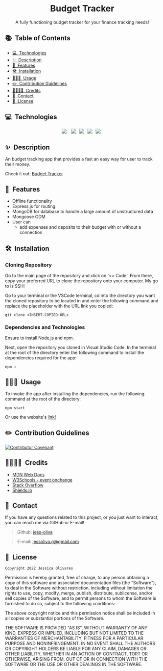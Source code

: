 <h1 align="center">Budget Tracker</h1>

<p align="center">
A fully functioning budget tracker for your finance tracking needs!
</p>

## 📚&nbsp; Table of Contents

- [💻&nbsp; Technologies](#technologies)
- [✨&nbsp; Description](#description)
- [🌼&nbsp; Features](#features)
- [🛠️&nbsp; Installation](#installation)
- [👩🏽‍💻&nbsp; Usage](#usage)
- [✏️&nbsp; Contribution Guidelines](#contribution-guidelines)
- [👨‍👩‍👧‍👦&nbsp; Credits](#credits)
- [📱&nbsp; Contact](#contact)
- [📰&nbsp; License](#license)

## 💻&nbsp; Technologies
<div align="center">
<a href="https://www.mongodb.com/"><img src="https://img.shields.io/badge/mongodb-black?style=flat-square&labelColor=black&logo=mongodb&logoColor=#47A248" /></a>
&ensp;
<a href="https://mongoosejs.com/"><img src="https://img.shields.io/badge/mongoose-730002?style=flat-square&labelColor=730002&logo=m&logoColor=#47A248" /></a>&ensp;
<a href="https://nodejs.org/en/"><img src="https://img.shields.io/badge/node.js-233056?style=flat-square&labelColor=233056&logo=node.js&logoColor=#339933" /></a>&ensp;
<a href="https://www.npmjs.com/"><img src="https://img.shields.io/badge/npm-CB3837?style=flat-square&labelColor=white&logo=npm&logoColor=CB3837" /></a>&ensp;
<a href="https://expressjs.com/"><img src="https://img.shields.io/badge/express-white?style=flat-square&labelColor=black&logo=express&logoColor=#000000" /></a>&ensp;
</div>

## ✨&nbsp; Description

An budget tracking app that provides a fast an easy way for user to track their money.

Check it out: [Budget Tracker](https://moneyss.herokuapp.com/) 

<!-- <img src="./website.png" width="60%"> -->

## 🌼&nbsp; Features

- Offline functionality
- Express.js for routing
- MongoDB for database to handle a large amount of unstructured data
- Mongoose ODM
- User can 
    - add expenses and deposits to their budget with or without a connection

## 🛠️&nbsp; Installation

### Cloning Repository
Go to the main page of the repository and click on '<> Code'. From there, copy your preferred URL to clone the repository onto your computer. My go to is SSH!

Go to your terminal or the VSCode terminal, cd into the directory you want the cloned repository to be located in and enter the following command and replace the placeholder with the URL link you copied:

    git clone <INSERT-COPIED-URL>

### Dependencies and Technologies
Ensure to install Node.js and npm.

Next, open the repository you cloned in Visual Studio Code. In the terminal at the root of the directory enter the following command to install the dependencies required for the app:

    npm i

## 👩🏽‍💻&nbsp; Usage
To invoke the app after installing the dependencies, run the following command at the root of the directory:

    npm start

Or use the website's [link!](https://moneyss.herokuapp.com/)

## ✏️&nbsp; Contribution Guidelines

[![Contributor Covenant](https://img.shields.io/badge/Contributor%20Covenant-2.1-4baaaa.svg)](https://www.contributor-covenant.org/)

## 👨‍👩‍👧‍👦&nbsp; Credits

- [MDN Web Docs](https://developer.mozilla.org/en-US/)
- [W3Schools - event onchange](https://www.w3schools.com/)
- [Stack Overflow](https://stackoverflow.com/)
- [Shields.io](https://shields.io/)

## 📱&nbsp; Contact

If you have any questions related to this project, or you just want to interact, you can reach me via GitHub or E-mail!

> Github: [jess-oliva](https://github.com/jess)

> E-mail: [jessoliva.g@gmail.com](mailto:jess)

## 📰&nbsp; License

    Copyright 2022 Jessica Olivares

Permission is hereby granted, free of charge, to any person obtaining a copy of this software and associated documentation files (the "Software"), to deal in the Software without restriction, including without limitation the rights to use, copy, modify, merge, publish, distribute, sublicense, and/or sell copies of the Software, and to permit persons to whom the Software is furnished to do so, subject to the following conditions:

The above copyright notice and this permission notice shall be included in all copies or substantial portions of the Software.

THE SOFTWARE IS PROVIDED "AS IS", WITHOUT WARRANTY OF ANY KIND, EXPRESS OR IMPLIED, INCLUDING BUT NOT LIMITED TO THE WARRANTIES OF MERCHANTABILITY, FITNESS FOR A PARTICULAR PURPOSE AND NONINFRINGEMENT. IN NO EVENT SHALL THE AUTHORS OR COPYRIGHT HOLDERS BE LIABLE FOR ANY CLAIM, DAMAGES OR OTHER LIABILITY, WHETHER IN AN ACTION OF CONTRACT, TORT OR OTHERWISE, ARISING FROM, OUT OF OR IN CONNECTION WITH THE SOFTWARE OR THE USE OR OTHER DEALINGS IN THE SOFTWARE.